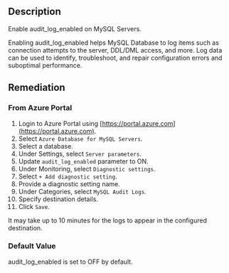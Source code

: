 ## Description

Enable audit_log_enabled on MySQL Servers.

Enabling audit_log_enabled helps MySQL Database to log items such as connection attempts to the server, DDL/DML access, and more. Log data can be used to identify, troubleshoot, and repair configuration errors and suboptimal performance.

## Remediation

### From Azure Portal

1. Login to Azure Portal using [https://portal.azure.com](https://portal.azure.com).
2. Select `Azure Database for MySQL Servers`.
3. Select a database.
4. Under Settings, select `Server parameters`.
5. Update `audit_log_enabled` parameter to ON.
6. Under Monitoring, select `Diagnostic settings`.
7. Select `+ Add diagnostic setting`.
8. Provide a diagnostic setting name.
9. Under Categories, select `MySQL Audit Logs`.
10. Specify destination details.
11. Click `Save`.

It may take up to 10 minutes for the logs to appear in the configured destination.

### Default Value

audit_log_enabled is set to OFF by default.
